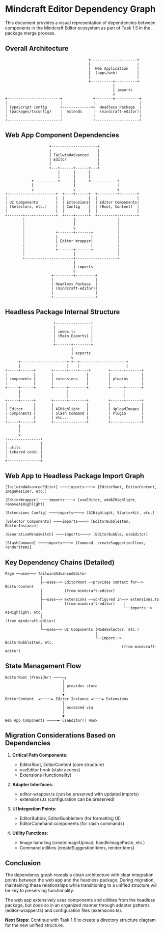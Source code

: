 # Mindcraft Editor Dependency Graph

This document provides a visual representation of dependencies between components in the Mindcraft Editor ecosystem as part of Task 1.5 in the package merge process.

## Overall Architecture

```
                                      +---------------------+
                                      |                     |
                                      |  Web Application    |
                                      |  (apps/web)         |
                                      |                     |
                                      +----------+----------+
                                                 |
                                                 | imports
                                                 v
+------------------------+              +--------+-----------+
|                        |              |                    |
| TypeScript Config      +------------->+  Headless Package  |
| (packages/tsconfig)    |  extends     |  (mindcraft-editor)|
|                        |              |                    |
+------------------------+              +--------------------+
```

## Web App Component Dependencies

```
                    +---------------------+
                    |                     |
                    | TailwindAdvanced    |
                    | Editor              |
                    |                     |
                    +---+------+------+---+
                        |      |      |
                        |      |      |
            +-----------+      |      +------------+
            |                  |                   |
            v                  v                   v
+----------------------+  +----+------+  +---------+--------+
|                      |  |           |  |                  |
| UI Components        |  | Extensions|  | Editor Components|
| (Selectors, etc.)    |  | Config    |  | (Root, Content)  |
|                      |  |           |  |                  |
+-------+--------------+  +----+------+  +--------+---------+
        |                      |                   |
        |                      |                   |
        |                      v                   |
        |              +-------+-------+           |
        |              |               |           |
        |              | Editor Wrapper|           |
        |              |               |           |
        |              +-------+-------+           |
        |                      |                   |
        +----------------------+-------------------+
                               |
                               | imports
                               v
                     +---------+---------+
                     |                   |
                     | Headless Package  |
                     | (mindcraft-editor)|
                     |                   |
                     +-------------------+
```

## Headless Package Internal Structure

```
                      +----------------+
                      |                |
                      | index.ts       |
                      | (Main Exports) |
                      |                |
                      +-------+--------+
                              |
                              | exports
                              v
      +---------------------+-+--+---------------------+
      |                     |    |                     |
+-----+------+       +------+----+----+        +------+-------+
|            |       |               |         |              |
| components |       | extensions    |         | plugins      |
|            |       |               |         |              |
+-----+------+       +------+--------+         +------+-------+
      |                     |                         |
      |                     |                         |
+-----+------+       +------+--------+         +------+-------+
|            |       |               |         |              |
| Editor     |       | AIHighlight   |         | UploadImages |
| Components |       | Slash Command |         | Plugin       |
|            |       | etc...        |         |              |
+-----+------+       +---------------+         +--------------+
      |
      |
      v
+---------------+
|               |
| utils         |
| (shared code) |
|               |
+---------------+
```

## Web App to Headless Package Import Graph

```
[TailwindAdvancedEditor] ────imports────> [EditorRoot, EditorContent, ImageResizer, etc.]

[EditorWrapper] ────imports────> [useEditor, addAIHighlight, removeAIHighlight]

[Extensions Config] ────imports────> [AIHighlight, StarterKit, etc.]

[Selector Components] ────imports────> [EditorBubbleItem, EditorInstance]

[GenerativeMenuSwitch] ────imports────> [EditorBubble, useEditor]

[SlashCommand] ────imports────> [Command, createSuggestionItems, renderItems]
```

## Key Dependency Chains (Detailed)

```
Page ──uses──> TailwindAdvancedEditor
                │
                ├──uses──> EditorRoot ──provides context for──> EditorContent
                │          (from mindcraft-editor)
                │
                ├──uses──> extensions ──configured in──> extensions.ts
                │          (from mindcraft-editor)    │
                │                                     └──imports──> AIHighlight, etc.
                │                                                  (from mindcraft-editor)
                │
                └──uses──> UI Components (NodeSelector, etc.)
                                         │
                                         └──import──> EditorBubbleItem, etc.
                                                     (from mindcraft-editor)
```

## State Management Flow

```
EditorRoot (Provider) ─────┐
                          │
                          │ provides store
                          │
                          ▼
EditorContent  ◄─────► Editor Instance ◄────► Extensions
                          │
                          │ accessed via
                          │
                          ▼
Web App Components ─────► useEditor() Hook
```

## Migration Considerations Based on Dependencies

1. **Critical Path Components**:
   - EditorRoot, EditorContent (core structure)
   - useEditor hook (state access)
   - Extensions (functionality)

2. **Adapter Interfaces**:
   - editor-wrapper.ts (can be preserved with updated imports)
   - extensions.ts (configuration can be preserved)

3. **UI Integration Points**:
   - EditorBubble, EditorBubbleItem (for formatting UI)
   - EditorCommand components (for slash commands)

4. **Utility Functions**:
   - Image handling (createImageUpload, handleImagePaste, etc.)
   - Command utilities (createSuggestionItems, renderItems)

## Conclusion

The dependency graph reveals a clean architecture with clear integration points between the web app and the headless package. During migration, maintaining these relationships while transitioning to a unified structure will be key to preserving functionality.

The web app extensively uses components and utilities from the headless package, but does so in an organized manner through adapter patterns (editor-wrapper.ts) and configuration files (extensions.ts).

**Next Steps:** Continue with Task 1.6 to create a directory structure diagram for the new unified structure. 